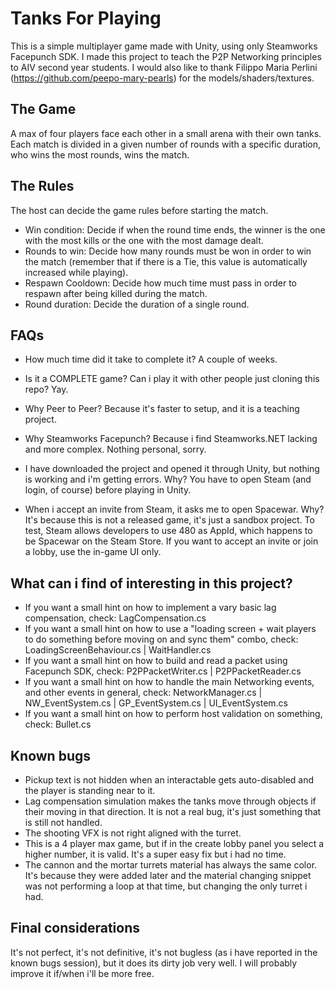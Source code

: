 # Tanks For Playing
This is a simple multiplayer game made with Unity, using only Steamworks Facepunch SDK. I made this project to teach the P2P Networking principles to AIV second year students.
I would also like to thank Filippo Maria Perlini (https://github.com/peepo-mary-pearls) for the models/shaders/textures.

## The Game
A max of four players face each other in a small arena with their own tanks. Each match is divided in a given number of rounds with a specific duration, who wins the most rounds, wins the match.

## The Rules
The host can decide the game rules before starting the match.
- Win condition: Decide if when the round time ends, the winner is the one with the most kills or the one with the most damage dealt.
- Rounds to win: Decide how many rounds must be won in order to win the match (remember that if there is a Tie, this value is automatically increased while playing).
- Respawn Cooldown: Decide how much time must pass in order to respawn after being killed during the match.
- Round duration: Decide the duration of a single round.

## FAQs

- How much time did it take to complete it?
A couple of weeks.

- Is it a COMPLETE game? Can i play it with other people just cloning this repo?
Yay.

- Why Peer to Peer?
Because it's faster to setup, and it is a teaching project.

- Why Steamworks Facepunch?
Because i find Steamworks.NET lacking and more complex. Nothing personal, sorry.

- I have downloaded the project and opened it through Unity, but nothing is working and i'm getting errors. Why?
You have to open Steam (and login, of course) before playing in Unity.

- When i accept an invite from Steam, it asks me to open Spacewar. Why?
It's because this is not a released game, it's just a sandbox project. To test, Steam allows developers to use 480 as AppId, which happens to be Spacewar on the Steam Store.
If you want to accept an invite or join a lobby, use the in-game UI only.

## What can i find of interesting in this project?
- If you want a small hint on how to implement a vary basic lag compensation, check:
LagCompensation.cs
- If you want a small hint on how to use a "loading screen + wait players to do something before moving on and sync them" combo, check:
LoadingScreenBehaviour.cs | WaitHandler.cs
- If you want a small hint on how to build and read a packet using Facepunch SDK, check:
P2PPacketWriter.cs | P2PPacketReader.cs
- If you want a small hint on how to handle the main Networking events, and other events in general, check:
NetworkManager.cs | NW_EventSystem.cs | GP_EventSystem.cs | UI_EventSystem.cs
- If you want a small hint on how to perform host validation on something, check:
Bullet.cs

## Known bugs
- Pickup text is not hidden when an interactable gets auto-disabled and the player is standing near to it.
- Lag compensation simulation makes the tanks move through objects if their moving in that direction. It is not a real bug, it's just something that is still not handled.
- The shooting VFX is not right aligned with the turret.
- This is a 4 player max game, but if in the create lobby panel you select a higher number, it is valid. It's a super easy fix but i had no time.
- The cannon and the mortar turrets material has always the same color. It's because they were added later and the material changing snippet was not performing a loop at that time, but changing the only turret i had.

## Final considerations
It's not perfect, it's not definitive, it's not bugless (as i have reported in the known bugs session), but it does its dirty job very well.
I will probably improve it if/when i'll be more free.
